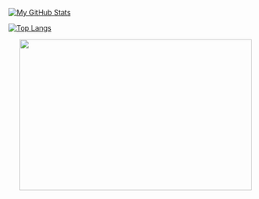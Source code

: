 <!-- ![grind](https://user-images.githubusercontent.com/74919798/144596768-e8bf117f-b25e-4c74-a9ad-c1909128b1e5.png) -->
[![My GitHub Stats](https://github-readme-stats.vercel.app/api/?username=adam0brien&count_private=true&theme=tokyonight&showicons=true)]()


[![Top Langs](https://github-readme-stats.vercel.app/api/top-langs/?username=adam0brien&count_private=true&theme=tokyonight&showicons=true)]()

<p align="center">
  <img width="460" height="300" src="https://github-readme-stats.vercel.app/api/top-langs/?username=adam0brien&count_private=true&theme=tokyonight&showicons=true">
</p>
